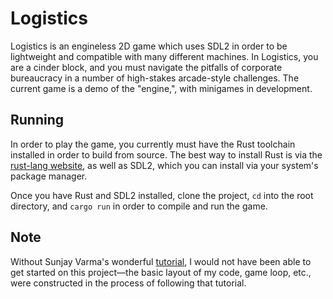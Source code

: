 # Logistics

Logistics is an engineless 2D game which uses SDL2 in order to be lightweight and compatible with many different machines. In Logistics, you are a cinder block, and you must navigate the pitfalls of corporate bureaucracy in a number of high-stakes arcade-style challenges. The current game is a demo of the "engine,", with minigames in development.

## Running

In order to play the game, you currently must have the Rust toolchain installed in order to build from source. The best way to install Rust is via the [rust-lang website](https://www.rust-lang.org/learn/get-started), as well as SDL2, which you can install via your system's package manager.

Once you have Rust and SDL2 installed, clone the project, `cd` into the root directory, and `cargo run` in order to compile and run the game.

## Note

Without Sunjay Varma's wonderful [tutorial](https://sunjay.dev/learn-game-dev/intro.html), I would not have been able to get started on this project—the basic layout of my code, game loop, etc., were constructed in the process of following that tutorial.
